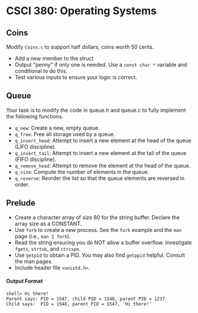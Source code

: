 # CSCI 380: Operating Systems

## Coins

Modify `Coins.c` to support half dollars, coins worth 50 cents.

* Add a new member to the struct
* Output "penny" if only one is needed. Use a `const char *` variable and conditional to do this.
* Test various inputs to ensure your logic is correct.


## Queue

Your task is to modify the code in queue.h and queue.c to fully implement the following functions.

* `q_new`: Create a new, empty queue.
* `q_free`: Free all storage used by a queue.
* `q_insert_head`: Attempt to insert a new element at the head of the queue (LIFO discipline).
* `q_insert_tail`: Attempt to insert a new element at the tail of the queue (FIFO discipline).
* `q_remove_head`: Attempt to remove the element at the head of the queue.
* `q_size`: Compute the number of elements in the queue.
* `q_reverse`: Reorder the list so that the queue elements are reversed in order.


## Prelude

* Create a character array of size 80 for the string buffer. Declare the array size as a CONSTANT.
* Use `fork` to create a new process. See the `fork` example and the `man` page (i.e., `man 2 fork`).
* Read the string ensuring you do NOT allow a buffer overflow. Investigate `fgets`, `strtok`, and `strcspn`.
* Use `getpid` to obtain a PID. You may also find `getppid` helpful. Consult the man pages.
* Include header file `<unistd.h>`.

#### Output Format
```
shell> Hi there!
Parent says: PID = 1547, child PID = 1548, parent PID = 1237
Child says:  PID = 1548, parent PID = 1547, 'Hi there!'
```
